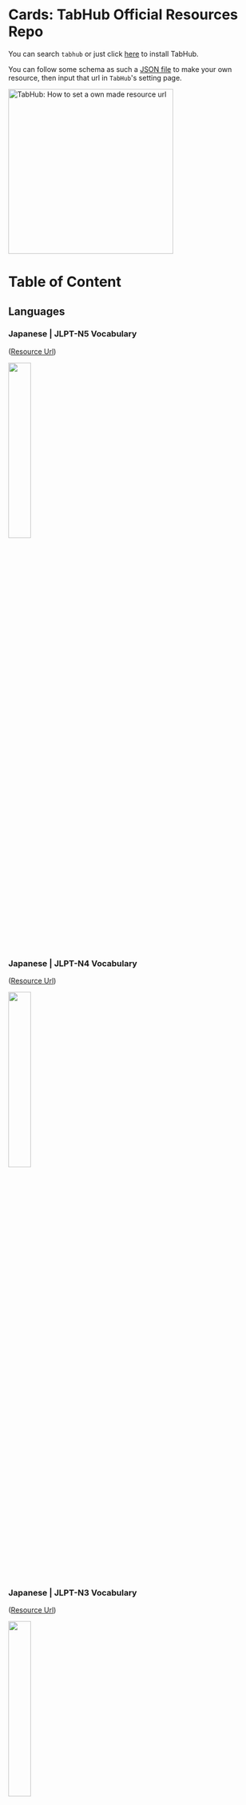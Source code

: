 # Cards: TabHub Official Resources Repo

You can search `tabhub` or just click [here](https://chrome.google.com/webstore/detail/tabhub/eolilpdjccnmkecllnlpomoaommkcdkb) to install TabHub.

You can follow some schema as such a [JSON file](https://raw.githubusercontent.com/tabhub/cards/master/languages/japanese/jlpt-n5-vocabulary-jtest4you/manifest.json) to make your own resource, then input that url in `TabHub`'s setting page.

<image src="https://raw.githubusercontent.com/tabhub/cards/master/help/guide/images/how_to_set_your_own_resource_url.png" alt="TabHub: How to set a own made resource url" width="330px">

# Table of Content

## Languages

### Japanese | JLPT-N5 Vocabulary
([Resource Url](https://raw.githubusercontent.com/tabhub/cards/master/languages/japanese/jlpt-n5-vocabulary-jtest4you/manifest.json))

<image src="https://raw.githubusercontent.com/tabhub/cards/master/languages/japanese/jlpt-n5-vocabulary-jtest4you/images/990704695d0607696d59056b0e2f7b50.jpg" width="30%">

### Japanese | JLPT-N4 Vocabulary
([Resource Url](https://raw.githubusercontent.com/tabhub/cards/master/languages/japanese/jlpt-n4-vocabulary-jtest4you/manifest.json))

<image src="https://raw.githubusercontent.com/tabhub/cards/master/languages/japanese/jlpt-n4-vocabulary-jtest4you/images/597fcf1c838584d6011595d233331315.jpg" width="30%">

### Japanese | JLPT-N3 Vocabulary
([Resource Url](https://raw.githubusercontent.com/tabhub/cards/master/languages/japanese/jlpt-n3-vocabulary-jtest4you/manifest.json))

<image src="https://raw.githubusercontent.com/tabhub/cards/master/languages/japanese/jlpt-n3-vocabulary-jtest4you/images/2899834bf3769bb877591b101673e82b.jpg" width="30%">

### Japanese | JLPT-N2 Vocabulary
([Resource Url](https://raw.githubusercontent.com/tabhub/cards/master/languages/japanese/jlpt-n2-vocabulary-jtest4you/manifest.json))

<image src="https://raw.githubusercontent.com/tabhub/cards/master/languages/japanese/jlpt-n2-vocabulary-jtest4you/images/292210c8aac1b859ccb54ffd35be2fa0.jpg" width="30%">

### Japanese | JLPT-N1 Vocabulary
([Resource Url](https://raw.githubusercontent.com/tabhub/cards/master/languages/japanese/jlpt-n1-vocabulary-jtest4you/manifest.json))

<image src="https://raw.githubusercontent.com/tabhub/cards/master/languages/japanese/jlpt-n1-vocabulary-jtest4you/images/0e0bfa8cd837ecd2a0f93ab9f643bf27.jpg" width="30%">

### Japanese | Learn Japanese Kanji
([Resource Url](https://raw.githubusercontent.com/tabhub/cards/master/languages/japanese/learn-japanese-kanji-jtest4you/manifest.json))

<image src="https://raw.githubusercontent.com/tabhub/cards/master/languages/japanese/learn-japanese-kanji-jtest4you/images/505d214f6b66c02ea70e117baed3ad13.jpg" width="30%">

### Japanese | Japanese Phrases from Anime/Manga
([Resource Url](https://raw.githubusercontent.com/tabhub/cards/master/languages/japanese/japanese-phrases-from-animemanga-jtest4you/manifest.json))

<image src="https://raw.githubusercontent.com/tabhub/cards/master/languages/japanese/japanese-phrases-from-animemanga-jtest4you/images/f3a5eb23b50e511f1abae809f48e43c8.jpg" width="30%">

## Fun

### 程序猿自黑指南
([Resource Url](https://raw.githubusercontent.com/tabhub/cards/master/fun/programmer-self-mockery/manifest.json))

<image src="https://raw.githubusercontent.com/tabhub/cards/master/fun/programmer-self-mockery/images/koutouchan.jpeg" width="30%">

### 网络段子
([Resource Url](https://raw.githubusercontent.com/tabhub/cards/master/fun/social-network-funny-pieces/manifest.json))

## Help

### Getting Started Guide
([Resource Url](https://raw.githubusercontent.com/tabhub/cards/master/help/guide/manifest.json))

<image src="https://raw.githubusercontent.com/tabhub/cards/master/help/guide/images/welcome.png" width="30%">
